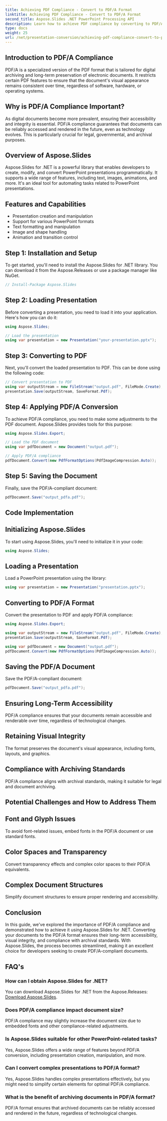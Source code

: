 ```yaml
---
title: Achieving PDF Compliance - Convert to PDF/A Format
linktitle: Achieving PDF Compliance - Convert to PDF/A Format
second_title: Aspose.Slides .NET PowerPoint Processing API
description: Learn how to achieve PDF compliance by converting to PDF/A format using Aspose.Slides for .NET. Ensure document longevity and accessibility.
type: docs
weight: 25
url: /net/presentation-conversion/achieving-pdf-compliance-convert-to-pdf-a-format/
---
```


## Introduction to PDF/A Compliance

PDF/A is a specialized version of the PDF format that is tailored for digital archiving and long-term preservation of electronic documents. It restricts certain PDF features to ensure that the document's visual appearance remains consistent over time, regardless of software, hardware, or operating systems.

## Why is PDF/A Compliance Important?

As digital documents become more prevalent, ensuring their accessibility and integrity is essential. PDF/A compliance guarantees that documents can be reliably accessed and rendered in the future, even as technology evolves. This is particularly crucial for legal, governmental, and archival purposes.

## Overview of Aspose.Slides

Aspose.Slides for .NET is a powerful library that enables developers to create, modify, and convert PowerPoint presentations programmatically. It supports a wide range of features, including text, images, animations, and more. It's an ideal tool for automating tasks related to PowerPoint presentations.

## Features and Capabilities

- Presentation creation and manipulation
- Support for various PowerPoint formats
- Text formatting and manipulation
- Image and shape handling
- Animation and transition control

## Step 1: Installation and Setup

To get started, you'll need to install the Aspose.Slides for .NET library. You can download it from the Aspose.Releases or use a package manager like NuGet.

```csharp
// Install-Package Aspose.Slides
```

## Step 2: Loading Presentation

Before converting a presentation, you need to load it into your application. Here's how you can do it:

```csharp
using Aspose.Slides;

// Load the presentation
using var presentation = new Presentation("your-presentation.pptx");
```

## Step 3: Converting to PDF

Next, you'll convert the loaded presentation to PDF. This can be done using the following code:

```csharp
// Convert presentation to PDF
using var outputStream = new FileStream("output.pdf", FileMode.Create);
presentation.Save(outputStream, SaveFormat.Pdf);
```

## Step 4: Applying PDF/A Conversion

To achieve PDF/A compliance, you need to make some adjustments to the PDF document. Aspose.Slides provides tools for this purpose:

```csharp
using Aspose.Slides.Export;

// Load the PDF document
using var pdfDocument = new Document("output.pdf");

// Apply PDF/A compliance
pdfDocument.Convert(new PdfFormatOptions(PdfImageCompression.Auto));
```

## Step 5: Saving the Document

Finally, save the PDF/A-compliant document:

```csharp
pdfDocument.Save("output_pdfa.pdf");
```

## Code Implementation

## Initializing Aspose.Slides

To start using Aspose.Slides, you'll need to initialize it in your code:

```csharp
using Aspose.Slides;
```

## Loading a Presentation

Load a PowerPoint presentation using the library:

```csharp
using var presentation = new Presentation("presentation.pptx");
```

## Converting to PDF/A Format

Convert the presentation to PDF and apply PDF/A compliance:

```csharp
using Aspose.Slides.Export;

using var outputStream = new FileStream("output.pdf", FileMode.Create);
presentation.Save(outputStream, SaveFormat.Pdf);

using var pdfDocument = new Document("output.pdf");
pdfDocument.Convert(new PdfFormatOptions(PdfImageCompression.Auto));
```

## Saving the PDF/A Document

Save the PDF/A-compliant document:

```csharp
pdfDocument.Save("output_pdfa.pdf");
```

## Ensuring Long-Term Accessibility

PDF/A compliance ensures that your documents remain accessible and renderable over time, regardless of technological changes.

## Retaining Visual Integrity

The format preserves the document's visual appearance, including fonts, layouts, and graphics.

## Compliance with Archiving Standards

PDF/A compliance aligns with archival standards, making it suitable for legal and  document archiving.

## Potential Challenges and How to Address Them

## Font and Glyph Issues

To avoid font-related issues, embed fonts in the PDF/A document or use standard fonts.

## Color Spaces and Transparency

Convert transparency effects and complex color spaces to their PDF/A equivalents.

## Complex Document Structures

Simplify document structures to ensure proper rendering and accessibility.

## Conclusion

In this guide, we've explored the importance of PDF/A compliance and demonstrated how to achieve it using Aspose.Slides for .NET. Converting your documents to the PDF/A format ensures their long-term accessibility, visual integrity, and compliance with archival standards. With Aspose.Slides, the process becomes streamlined, making it an excellent choice for developers seeking to create PDF/A-compliant documents.

## FAQ's

### How can I obtain Aspose.Slides for .NET?

You can download Aspose.Slides for .NET from the Aspose.Releases: [Download Aspose.Slides](https://releases.aspose.com/slides/net).

### Does PDF/A compliance impact document size?

PDF/A compliance may slightly increase the document size due to embedded fonts and other compliance-related adjustments.

### Is Aspose.Slides suitable for other PowerPoint-related tasks?

Yes, Aspose.Slides offers a wide range of features beyond PDF/A conversion, including presentation creation, manipulation, and more.

### Can I convert complex presentations to PDF/A format?

Yes, Aspose.Slides handles complex presentations effectively, but you might need to simplify certain elements for optimal PDF/A compliance.

### What is the benefit of archiving documents in PDF/A format?

PDF/A format ensures that archived documents can be reliably accessed and rendered in the future, regardless of technological changes.
